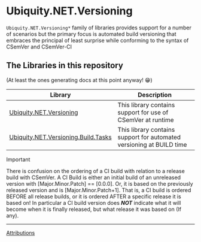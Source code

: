 # Ubiquity.NET.Versioning
`Ubiquity.NET.Versioning*` family of libraries provides support for a number of scenarios
but the primary focus is automated build versioning that embraces the principal of least surprise
while conforming to the syntax of CSemVer and CSemVer-CI

## The Libraries in this repository
(At least the ones generating docs at this point anyway! :grin:)

| Library | Description |
|---------|-------------|
| [Ubiquity.NET.Versioning](versioning-lib/index.md) | This library contains support for use of CSemVer at runtime |
| [Ubiquity.NET.Versioning.Build.Tasks](build-tasks/index.md) | This library contains support for automated versioning at BUILD time |

>[!IMPORTANT]
> There is confusion on the ordering of a CI build with relation to a release build with
> CSemVer. A CI Build is either an initial build of an unreleased version with
> [Major.Minor.Patch] == [0.0.0]. Or, it is based on the previously released version and is
> [Major.Minor.Patch+1]. That is, a CI build is ordered BEFORE all release builds, or it
> is ordered AFTER a specific release it is based on! In particular a CI build version does
> ***NOT*** indicate what it will become when it is finally released, but what release it was
> based on (If any).

---
[Attributions](Attributions.md)
